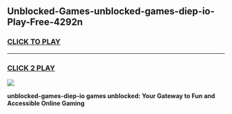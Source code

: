 
## Unblocked-Games-unblocked-games-diep-io-Play-Free-4292n
<h3>
<a href="https://premium76.site?title=unblocked-games-diep-io&ref=21A">CLICK TO PLAY</a></h3>
<hr>

<h3>
<a href="https://premium76.site?title=unblocked-games-diep-io&ref=21A">CLICK 2 PLAY</a>
  
</h3>

<a href="https://premium76.site?title=unblocked-games-diep-io&ref=21A"><img src="https://clearcache.store/games.png"></a>


**unblocked-games-diep-io games unblocked: Your Gateway to Fun and Accessible Online Gaming**
